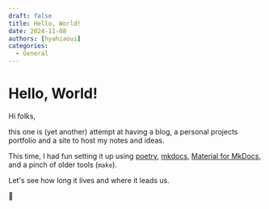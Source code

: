 ```yaml
---
draft: false
title: Hello, World!
date: 2024-11-08
authors: [hyahiaoui]
categories:
  - General
---
```


# Hello, World!

Hi folks,

this one is (yet another) attempt at having a blog, a personal projects portfolio and a site to host my notes and ideas.

This time, I had fun setting it up using [poetry](https://python-poetry.org/), [mkdocs](https://www.mkdocs.org/), [Material for MkDocs](https://squidfunk.github.io/mkdocs-material/), and a pinch of older tools (`make`).

Let's see how long it lives and where it leads us.

👋
